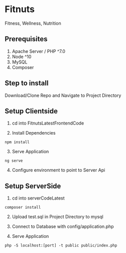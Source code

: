 # Fitnuts
Fitness, Wellness, Nutrition

## Prerequisites
1. Apache Server / PHP ^7.0
2. Node ^10 
3. MySQL
4. Composer


## Step to install
 
Download/Clone Repo and Navigate to Project Directory

## Setup Clientside

1. cd into FitnutsLatestFrontendCode

2. Install Dependencies

```
npm install
```

3. Serve Application

```
ng serve
```
4. Configure environment to point to Server Api



## Setup ServerSide

1. cd into serverCodeLatest

```
composer install
```

2. Upload test.sql in Project Directory to mysql
3. Connect to Database with config/application.php

4. Serve Application

```
php -S localhost:[port] -t public public/index.php
```

